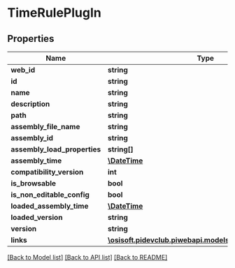 # TimeRulePlugIn

## Properties
Name | Type | Description | Notes
------------ | ------------- | ------------- | -------------
**web_id** | **string** |  | [optional] 
**id** | **string** |  | [optional] 
**name** | **string** |  | [optional] 
**description** | **string** |  | [optional] 
**path** | **string** |  | [optional] 
**assembly_file_name** | **string** |  | [optional] 
**assembly_id** | **string** |  | [optional] 
**assembly_load_properties** | **string[]** |  | [optional] 
**assembly_time** | [**\DateTime**](\DateTime.md) |  | [optional] 
**compatibility_version** | **int** |  | [optional] 
**is_browsable** | **bool** |  | [optional] 
**is_non_editable_config** | **bool** |  | [optional] 
**loaded_assembly_time** | [**\DateTime**](\DateTime.md) |  | [optional] 
**loaded_version** | **string** |  | [optional] 
**version** | **string** |  | [optional] 
**links** | [**\osisoft.pidevclub.piwebapi.models\TimeRulePlugInLinks**](TimeRulePlugInLinks.md) |  | [optional] 

[[Back to Model list]](../README.md#documentation-for-models) [[Back to API list]](../README.md#documentation-for-api-endpoints) [[Back to README]](../README.md)


